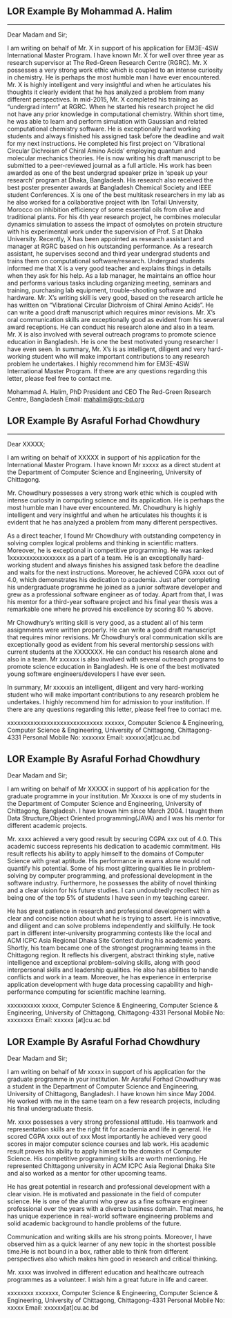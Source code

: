 
## LOR Example By Mohammad A. Halim
--------------------------------------------------------------------------------

Dear Madam and Sir;

I am writing on behalf of Mr. X in support of his application for EM3E-4SW International Master Program. I have known Mr. X for well over three year as research supervisor at The Red-Green Research Centre (RGRC).
Mr. X possesses a very strong work ethic which is coupled to an intense curiosity in chemistry. He is perhaps the most humble man I have ever encountered. Mr. X is highly intelligent and very insightful and when he articulates his thoughts it clearly evident that he has analyzed a problem from many different perspectives.
In mid-2015, 
Mr. X completed his training as “undergrad intern” at RGRC.  When he started his research project he did not have any prior knowledge in computational chemistry. Within short time, he was able to learn and perform simulation with Gaussian and related computational chemistry software. He is exceptionally hard working students and always finished his assigned task before the deadline and wait for my next instructions. He completed his first project on ‘Vibrational Circular Dichroism of Chiral Amino Acids’ employing quantum and molecular mechanics theories. He is now writing his draft manuscript to be submitted to a peer-reviewed journal as a full article. His work has been awarded as one of the best undergrad speaker prize in ‘speak up your research’ program at Dhaka, Bangladesh. His research also received the best poster presenter awards at Bangladesh Chemical Society and IEEE student Conferences.  X is one of the best multitask researchers in my lab as he also worked for a collaborative project with Ibn Tofail University, Morocco on inhibition efficiency of some essential oils from olive and traditional plants. For his 4th year research project, he combines molecular dynamics simulation to assess the impact of osmolytes on protein structure with his experimental work under the supervision of Prof. S at Dhaka University. 
Recently, X has been appointed as research assistant and manager at RGRC based on his outstanding performance. As a research assistant, he supervises second and third year undergrad students and trains them on computational software/research. Undergrad students informed me that X is a very good teacher and explains things in details when they ask for his help. As a lab manager, he maintains an office hour and performs various tasks including organizing meeting, seminars and training, purchasing lab equipment, trouble-shooting software and hardware.
Mr. X’s writing skill is very good, based on the research article he has written on “Vibrational Circular Dichroism of Chiral Amino Acids”. He can write a good draft manuscript which requires minor revisions. Mr. X’s oral communication skills are exceptionally good as evident from his several award receptions. He can conduct his research alone and also in a team. Mr. X  is also involved with several outreach programs to promote science education in Bangladesh. He is one the best motivated young researcher I have even seen.
In summary, Mr. X’s is as intelligent, diligent and very hard-working student who will make important contributions to any research problem he undertakes. I highly recommend him for EM3E-4SW International Master Program. If there are any questions regarding this letter, please feel free to contact me.

Mohammad A. Halim, PhD
President and CEO
The Red-Green Research Centre, Bangladesh
Email: mahalim@grc-bd.org


## LOR Example By  Asraful Forhad Chowdhury
--------------------------------------------------------------------------------


Dear XXXXX;

I am writing on behalf of XXXXX  in support of his application for the International Master Program. I have known Mr xxxxx as a direct student at the Department of Computer Science and Engineering, University of Chittagong.

Mr. Chowdhury possesses a very strong work ethic which is coupled with intense curiosity in computing science and its application. He is perhaps the most humble man I have ever encountered. Mr. Chowdhury is highly intelligent and very insightful and when he articulates his thoughts it is evident that he has analyzed a problem from many different perspectives.

As a direct teacher, I found Mr Chowdhury with outstanding competency in solving complex logical problems and thinking in scientific matters. Moreover, he is exceptional in competitive programming. He was ranked 1xxxxxxxxxxxxxxxxx as a part of a team. He is an exceptionally hard-working student and always finishes his assigned task before the deadline and waits for the next instructions. Moreover, he achieved CGPA xxxx out of 4.0, which demonstrates his dedication to academia. Just after completing his undergraduate programme he joined as a junior software developer and grew as a professional software engineer as of today. Apart from that, I was his mentor for a third-year software project and his final year thesis was a remarkable one where he proved his excellence by scoring 80 % above.

Mr Chowdhury’s writing skill is very good, as a student all of his term assignments were written properly. He can write a good draft manuscript that requires minor revisions. Mr Chowdhury’s oral communication skills are exceptionally good as evident from his several mentorship sessions with current students at the XXXXXXX. He can conduct his research alone and also in a team. Mr xxxxxx is also involved with several outreach programs to promote science education in Bangladesh. He is one of the best motivated young software engineers/developers I have ever seen.

In summary, Mr xxxxxis an intelligent, diligent and very hard-working student who will make important contributions to any research problem he undertakes. I highly recommend him for admission to your institution. If there are any questions regarding this letter, please feel free to contact me.

xxxxxxxxxxxxxxxxxxxxxxxxxxxxx
xxxxxx, Computer Science & Engineering, Computer Science & Engineering, University of Chittagong, Chittagong-4331
Personal Mobile No: xxxxxxx
Email: xxxxxx[at]cu.ac.bd

## LOR Example By  Asraful Forhad Chowdhury

Dear Madam and Sir;

I am writing on behalf of Mr XXXXX in support of his application for the graduate programme in your institution. Mr Xxxxxx is one of my students in the Department of Computer Science and Engineering, University of Chittagong, Bangladesh. I have known him since March 2004. I taught them Data Structure,Object Oriented programming(JAVA) and I was his mentor for different academic projects.

Mr. xxxx achieved a very good result by securing CGPA xxx out of 4.0. This academic success represents his dedication to academic commitment. His result reflects his ability to apply himself to the domains of Computer Science with great aptitude. His performance in exams alone would not quantify his potential. Some of his most glittering qualities lie in problem-solving by computer programming, and professional development in the software industry. Furthermore, he possesses the ability of novel thinking and a clear vision for his future studies. I can undoubtedly recollect him as being one of the top 5% of students I have seen in my teaching career. 

He has great patience in research and professional development with a clear and concise notion about what he is trying to assert. He is innovative, and diligent and can solve problems independently and skillfully. He took part in different inter-university programming contests like the local and ACM ICPC Asia Regional Dhaka Site Contest during his academic years. Shortly, his team became one of the strongest programming teams in the Chittagong region. It reflects his divergent, abstract thinking style, native intelligence and exceptional problem-solving skills, along with good interpersonal skills and leadership qualities. He also has abilities to handle conflicts and work in a team. Moreover, he has experience in enterprise application development with huge data processing capability and high-performance computing for scientific machine learning.

xxxxxxxxxx
xxxxx, Computer Science & Engineering, Computer Science & Engineering, University of Chittagong, Chittagong-4331
Personal Mobile No: xxxxxxxx
Email: xxxxxx [at]cu.ac.bd



## LOR Example By  Asraful Forhad Chowdhury


Dear Madam and Sir;

I am writing on behalf of Mr xxxxx in support of his application for the graduate programme in your institution. Mr Asraful Forhad Chowdhury was a student in the Department of Computer Science and Engineering, University of Chittagong, Bangladesh. I have known him since May 2004. He worked with me in the same team on a few research projects, including his final undergraduate thesis.

Mr. xxxx possesses a very strong professional attitude. His teamwork and representation skills are the right fit for academia and life in general. He scored CGPA xxxx out of xxx Most importantly he achieved very good scores in major computer science courses and lab work. His academic result proves his ability to apply himself to the domains of Computer Science. His competitive programming skills are worth mentioning. He represented Chittagong university in ACM ICPC Asia Regional Dhaka Site and also worked as a mentor for other upcoming teams.  

He has great potential in research and professional development with a clear vision. He is motivated and passionate in the field of computer science. He is one of the alumni who grew as a fine software engineer professional over the years with a diverse business domain. That means, he has unique experience in real-world software engineering problems and solid academic background to handle problems of the future.

Communication and writing skills are his strong points. Moreover, I have observed him as a quick learner of any new topic in the shortest possible time.He is not bound in a box, rather able to think from different perspectives also which makes him good in research and critical thinking.

Mr. xxxx was involved in different education and healthcare outreach programmes as a volunteer. I wish him a great future in life and career.

xxxxxxxx
xxxxxxx, Computer Science & Engineering, Computer Science & Engineering, University of Chittagong, Chittagong-4331
Personal Mobile No: xxxxx
Email: xxxxxx[at]cu.ac.bd






